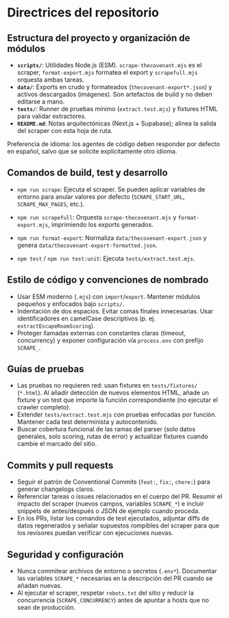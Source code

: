 # Directrices del repositorio

## Estructura del proyecto y organización de módulos

- **`scripts/`**: Utilidades Node.js (ESM). `scrape-thecovenant.mjs` es el scraper, `format-export.mjs` formatea el export y `scrapefull.mjs` orquesta ambas tareas.
- **`data/`**: Exports en crudo y formateados (`thecovenant-export*.json`) y activos descargados (imágenes). Son artefactos de build y no deben editarse a mano.
- **`tests/`**: Runner de pruebas mínimo (`extract.test.mjs`) y fixtures HTML para validar extractores.
- **`README.md`**: Notas arquitectónicas (Next.js + Supabase); alinea la salida del scraper con esta hoja de ruta.

Preferencia de idioma: los agentes de código deben responder por defecto en español, salvo que se solicite explícitamente otro idioma.

## Comandos de build, test y desarrollo

- `npm run scrape`: Ejecuta el scraper. Se pueden aplicar variables de entorno para anular valores por defecto (`SCRAPE_START_URL`, `SCRAPE_MAX_PAGES`, etc.).

- `npm run scrapefull`: Orquesta `scrape-thecovenant.mjs` y `format-export.mjs`, imprimiendo los exports generados.

- `npm run format-export`: Normaliza `data/thecovenant-export.json` y genera `data/thecovenant-export-formatted.json`.

- `npm test` / `npm run test:unit`: Ejecuta `tests/extract.test.mjs`.

## Estilo de código y convenciones de nombrado

- Usar ESM moderno (`.mjs`) con `import`/`export`. Mantener módulos pequeños y enfocados bajo `scripts/`.
- Indentación de dos espacios. Evitar comas finales innecesarias. Usar identificadores en camelCase descriptivos (p. ej. `extractEscapeRoomScoring`).
- Proteger llamadas externas con constantes claras (timeout, concurrency) y exponer configuración vía `process.env` con prefijo `SCRAPE_`.

## Guías de pruebas

- Las pruebas no requieren red: usan fixtures en `tests/fixtures/` (`*.html`). Al añadir detección de nuevos elementos HTML, añade un fixture y un test que importe la función correspondiente (no ejecutar el crawler completo).
- Extender `tests/extract.test.mjs` con pruebas enfocadas por función. Mantener cada test determinista y autocontenido.
- Buscar cobertura funcional de las ramas del parser (solo datos generales, solo scoring, rutas de error) y actualizar fixtures cuando cambie el marcado del sitio.

## Commits y pull requests

- Seguir el patrón de Conventional Commits (`feat:`, `fix:`, `chore:`) para generar changelogs claros.
- Referenciar tareas o issues relacionados en el cuerpo del PR. Resumir el impacto del scraper (nuevos campos, variables `SCRAPE_*`) e incluir snippets de antes/después o JSON de ejemplo cuando proceda.
- En los PRs, listar los comandos de test ejecutados, adjuntar diffs de datos regenerados y señalar supuestos rompibles del scraper para que los revisores puedan verificar con ejecuciones nuevas.

## Seguridad y configuración

- Nunca commitear archivos de entorno o secretos (`.env*`). Documentar las variables `SCRAPE_*` necesarias en la descripción del PR cuando se añadan nuevas.
- Al ejecutar el scraper, respetar `robots.txt` del sitio y reducir la concurrencia (`SCRAPE_CONCURRENCY`) antes de apuntar a hosts que no sean de producción.
